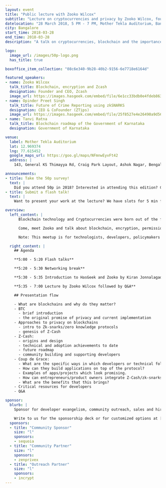 ```yaml
---
layout: event
title: "Public lecture with Zooko Wilcox"
subtitle: "Lecture on cryptocurrencies and privacy by Zooko Wilcox, founder of Zcash."
datelocation: "28 March 2018, 5 PM - 7 PM, Mother Tekla Auditorium, Bangalore"
city: Bangalore
start_time: 2018-03-28
end_time: 2018-03-28
description: "A talk on cryptocurrencies, blockchain and the importance of privacy."

logo:
  image_url: /images/50p-logo.png
  has_title: true

boxoffice_item_collection: "08c6e340-9b28-40b2-9156-6e7718e6164d"

featured_speakers:
- name: Zooko Wilcox
  talk_title: Blockchain, encryption and Zcash
  designation: Founder and CEO, Zcash
  image_url: https://images.hasgeek.com/embed/file/6e1cc33bdb0e4fdeb863df6c4619ee51?size=640x480
- name: Opinder Preet Singh
  talk_title: Future of Crime Reporting using zkSNARKS
  designation: CEO & CoFounder (ZTips)
  image_url: https://images.hasgeek.com/embed/file/25f8527e4e26490a9d566c94ee5721da
- name: Tanvi Ratna
  talk_title: Blockchain roadmap of the Government of Karnataka
  designation: Government of Karnataka

venue:
  label: Mother Tekla Auditorium
  lat: 12.969374
  lng: 77.615452
  google_maps_url: https://goo.gl/maps/NFmnwEyvFt42
  address: |
    143, General KS Thimayya Rd, Craig Park Layout, Ashok Nagar, Bengaluru, Karnataka 560025

announcements:
- title: Take the 50p survey!
  text: |
    Did you attend 50p in 2018? Interested in attending this edition? Confused by all the payments conferences? [Help improve 50p](https://goo.gl/forms/rYcnQGvvFVXvHeTx1)
- title: Submit a flash talk!
  text: |
    Want to present your work at the lecture? We have slots for 5 min flash talks at the event. Flash talks need to be technical and cannot contain any marketing or hiring pitches. [Submit here](https://goo.gl/forms/2h7UvbHBYLNnDHq82)

overview:
  left_content: |
      Blockchain technology and Cryptocurrencies were born out of the financial crisis in 2008 promising a future without banks or intermediaries. Fast forward 10 years and we are looking at an exciting technology which can upend not just banking but can improve the processes around everything that involves a central trusted authority. This technology expects a strong background in engineering, cryptography and also soft skills like behavioural economics.

      Come, meet Zooko and talk about blockchain, encryption, permission-less innovation, and freedom. Zooko has more than 20 years of experience in open, decentralized systems, cryptography and information security, and startups. He is recognized for his work on DigiCash, Mojo Nation, ZRTP, “Zooko's Triangle”, Tahoe-LAFS, BLAKE2, and SPHINCS. He is also the Founder of Least Authority. He sometimes blogs about health science. He tweets a lot.

      Note: This meetup is for technologists, developers, policymakers and entrepreneurs to understand the vision and utility around Zcash and zk-snarks), and how they can benefit and contribute to the projects. Discussions around ICOs or cryptocurrency valuations will not be allowed.

  right_content: |
    ## Agenda

    **5:00 - 5:20 Flash talks**

    **5:20 - 5:30 Networking break**

    **5:30 - 5:35 Introduction to HasGeek and Zooko by Kiran Jonnalagadda**

    **5:35 - 7:00 Lecture by Zooko Wilcox followed by Q&A**

    ## Presentation flow

    - What are blockchains and why do they matter?
    - BTC
      - brief introduction
      - the original promise of privacy and current implementation
    - Approaches to privacy on blockchains
      - intro to Zk-snarks/zero knowledge protocols
      - genesis of Z-Cash
    - Z-Cash:
      - origins and design
      - technical and adoption achievements to date
      - future roadmap
      - community building and supporting developers
    - Coup de Grace:
      - What are the specific ways in which developers or technical folks can contribute to Z-Cash?
      - How can they build applications on top of the protocol?
      - Examples of apps/projects which look promising.
      - How can entrepreneurs/product owners integrate Z-Cash/zk-snarks.
      - What are the benefits that this brings?
    - Critical resources for developers
    - Q&A

sponsor:
  blurb: |
    Sponsor for developer evangelism, community outreach, sales and hiring.

    Write to us for the sponsorship deck or for customized options at [info@hasgeek.com](mailto:info@hasgeek.com)
  sponsors:
  - title: "Community Sponsor"
    size: "l"
    sponsors:
    - sequoia
  - title: "Community Partner"
    size: "l"
    sponsors:
    - zenprivex
  - title: "Outreach Partner"
    size: "l"
    sponsors:
    - incrypt
---
```


